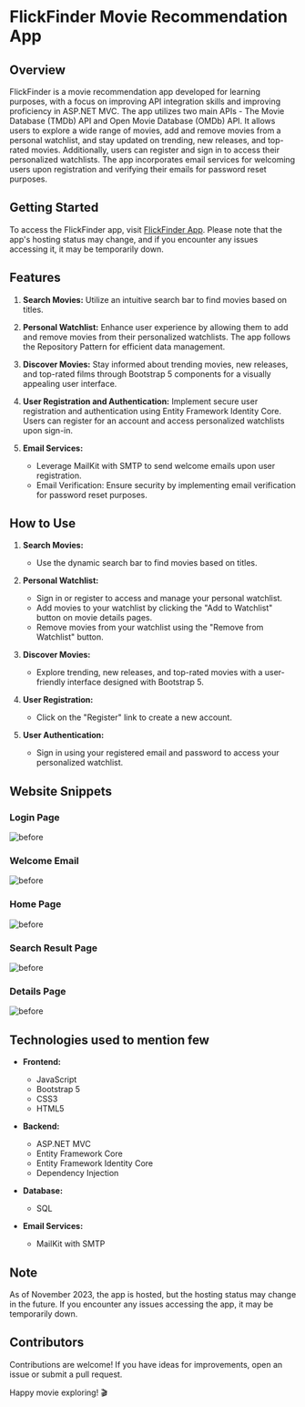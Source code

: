# FlickFinder Movie Recommendation App

## Overview

FlickFinder is a movie recommendation app developed for learning purposes, with a focus on improving API integration skills and improving proficiency in ASP.NET MVC. The app utilizes two main APIs - The Movie Database (TMDb) API and Open Movie Database (OMDb) API. It allows users to explore a wide range of movies, add and remove movies from a personal watchlist, and stay updated on trending, new releases, and top-rated movies. Additionally, users can register and sign in to access their personalized watchlists. The app incorporates email services for welcoming users upon registration and verifying their emails for password reset purposes.

## Getting Started

To access the FlickFinder app, visit [FlickFinder App](bongosupport-001-site2.atempurl.com/). Please note that the app's hosting status may change, and if you encounter any issues accessing it, it may be temporarily down.

## Features

1. **Search Movies:** Utilize an intuitive search bar to find movies based on titles.

2. **Personal Watchlist:** Enhance user experience by allowing them to add and remove movies from their personalized watchlists. The app follows the Repository Pattern for efficient data management.

3. **Discover Movies:** Stay informed about trending movies, new releases, and top-rated films through Bootstrap 5 components for a visually appealing user interface.

4. **User Registration and Authentication:** Implement secure user registration and authentication using Entity Framework Identity Core. Users can register for an account and access personalized watchlists upon sign-in.

5. **Email Services:**
   - Leverage MailKit with SMTP to send welcome emails upon user registration.
   - Email Verification: Ensure security by implementing email verification for password reset purposes.

## How to Use

1. **Search Movies:**
   - Use the dynamic search bar to find movies based on titles.

2. **Personal Watchlist:**
   - Sign in or register to access and manage your personal watchlist.
   - Add movies to your watchlist by clicking the "Add to Watchlist" button on movie details pages.
   - Remove movies from your watchlist using the "Remove from Watchlist" button.

3. **Discover Movies:**
   - Explore trending, new releases, and top-rated movies with a user-friendly interface designed with Bootstrap 5.

4. **User Registration:**
   - Click on the "Register" link to create a new account.

5. **User Authentication:**
   - Sign in using your registered email and password to access your personalized watchlist.
   
## Website Snippets
### Login Page
![before](./Login.png)
### Welcome Email
![before](./WelcomeEmail.png)
### Home Page
![before](./Home.png)
### Search Result Page
![before](./Search.png)
### Details Page
![before](./Details.png)


## Technologies used to mention few

- **Frontend:**
  - JavaScript
  - Bootstrap 5
  - CSS3
  - HTML5

- **Backend:**
  - ASP.NET MVC
  - Entity Framework Core
  - Entity Framework Identity Core
  - Dependency Injection

- **Database:**
  - SQL

- **Email Services:**
  - MailKit with SMTP

## Note

As of November 2023, the app is hosted, but the hosting status may change in the future. If you encounter any issues accessing the app, it may be temporarily down.

## Contributors

Contributions are welcome! If you have ideas for improvements, open an issue or submit a pull request.


Happy movie exploring! 🎬
